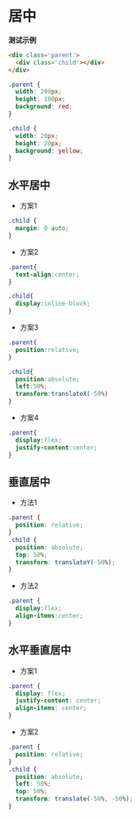 # 居中

**测试示例**
```html
<div class='parent'>
  <div class='child'></div>
</div>
```
```css
.parent {
  width: 200px;
  height: 100px;
  background: red;
}

.child {
  width: 20px;
  height: 20px;
  background: yellow;
}
```

## 水平居中
* 方案1
```css
.child {
  margin: 0 auto;
}
```
* 方案2
```css
.parent{
  text-align:center;
}

.child{
  display:inline-block;
}
```
* 方案3
```css
.parent{
  position:relative;
}

.child{
  position:absolute;
  left:50%;
  transform:translateX(-50%)
}
```
* 方案4
```css
.parent{
  display:flex;
  justify-content:center;
}
```
## 垂直居中
* 方法1
```css
.parent {
  position: relative;
}
.child {
  position: absolute;
  top: 50%;
  transform: translateY(-50%);
}
```
* 方法2
```css
.parent {
  display:flex;
  align-items:center;
}
```
## 水平垂直居中
* 方案1
```css
.parent {
  display: flex;
  justify-content: center;
  align-items: center;
}
```
* 方案2
```css
.parent {
  position: relative;
}
.child {
  position: absolute;
  left: 50%;
  top: 50%;
  transform: translate(-50%, -50%);
}
```

<comment/>
<tongji/>